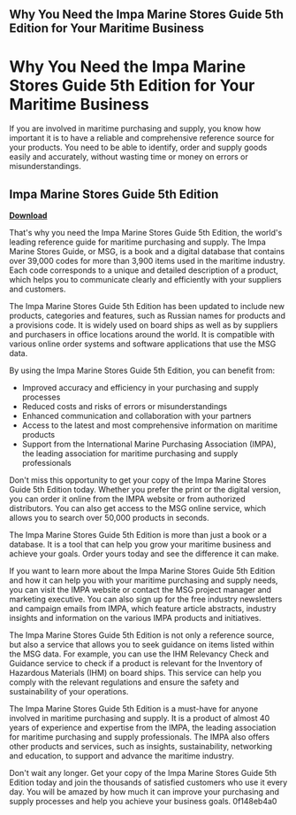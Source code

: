 ## Why You Need the Impa Marine Stores Guide 5th Edition for Your Maritime Business

  
# Why You Need the Impa Marine Stores Guide 5th Edition for Your Maritime Business
  
If you are involved in maritime purchasing and supply, you know how important it is to have a reliable and comprehensive reference source for your products. You need to be able to identify, order and supply goods easily and accurately, without wasting time or money on errors or misunderstandings.
 
## Impa Marine Stores Guide 5th Edition


[**Download**](https://www.google.com/url?q=https%3A%2F%2Furloso.com%2F2tKqw8&sa=D&sntz=1&usg=AOvVaw0IjjZ1FAioioKZuO4XoH0q)

  
That's why you need the Impa Marine Stores Guide 5th Edition, the world's leading reference guide for maritime purchasing and supply. The Impa Marine Stores Guide, or MSG, is a book and a digital database that contains over 39,000 codes for more than 3,900 items used in the maritime industry. Each code corresponds to a unique and detailed description of a product, which helps you to communicate clearly and efficiently with your suppliers and customers.
  
The Impa Marine Stores Guide 5th Edition has been updated to include new products, categories and features, such as Russian names for products and a provisions code. It is widely used on board ships as well as by suppliers and purchasers in office locations around the world. It is compatible with various online order systems and software applications that use the MSG data.
  
By using the Impa Marine Stores Guide 5th Edition, you can benefit from:
  
- Improved accuracy and efficiency in your purchasing and supply processes
- Reduced costs and risks of errors or misunderstandings
- Enhanced communication and collaboration with your partners
- Access to the latest and most comprehensive information on maritime products
- Support from the International Marine Purchasing Association (IMPA), the leading association for maritime purchasing and supply professionals

Don't miss this opportunity to get your copy of the Impa Marine Stores Guide 5th Edition today. Whether you prefer the print or the digital version, you can order it online from the IMPA website or from authorized distributors. You can also get access to the MSG online service, which allows you to search over 50,000 products in seconds.
  
The Impa Marine Stores Guide 5th Edition is more than just a book or a database. It is a tool that can help you grow your maritime business and achieve your goals. Order yours today and see the difference it can make.
  
If you want to learn more about the Impa Marine Stores Guide 5th Edition and how it can help you with your maritime purchasing and supply needs, you can visit the IMPA website or contact the MSG project manager and marketing executive. You can also sign up for the free industry newsletters and campaign emails from IMPA, which feature article abstracts, industry insights and information on the various IMPA products and initiatives.
  
The Impa Marine Stores Guide 5th Edition is not only a reference source, but also a service that allows you to seek guidance on items listed within the MSG data. For example, you can use the IHM Relevancy Check and Guidance service to check if a product is relevant for the Inventory of Hazardous Materials (IHM) on board ships. This service can help you comply with the relevant regulations and ensure the safety and sustainability of your operations.
  
The Impa Marine Stores Guide 5th Edition is a must-have for anyone involved in maritime purchasing and supply. It is a product of almost 40 years of experience and expertise from the IMPA, the leading association for maritime purchasing and supply professionals. The IMPA also offers other products and services, such as insights, sustainability, networking and education, to support and advance the maritime industry.
  
Don't wait any longer. Get your copy of the Impa Marine Stores Guide 5th Edition today and join the thousands of satisfied customers who use it every day. You will be amazed by how much it can improve your purchasing and supply processes and help you achieve your business goals.
 0f148eb4a0

